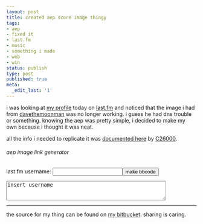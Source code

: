 ```yaml
---
layout: post
title: created aep score image thingy
tags:
- aep
- fixed it
- last.fm
- music
- something i made
- web
- win
status: publish
type: post
published: true
meta:
  _edit_last: '1'
---
```

i was looking at [my profile](http://last.fm/user/urble) today on
[last.fm](http://last.fm) and noticed that the image i had from
[davethemoonman](http://last.fm/user/davethemoonman) was no longer working. i guess he had dns trouble or something. knowing the aep was pretty simple, i decided to make my own because i thought it was neat.

all the info i needed to replicate it was [documented
here](http://www.last.fm/group/We%2BDon%2527t%2BHave%2BExponential%2BProfiles/journal/2006/05/4/129052)
by [C26000](http://last.fm/user/C26000).

###### aep image link generator

<script type="text/javascript">
function make_link(){
  var username = document.getElementById("username");
  var imgurl = "http://aep.lolwut.net/" + escape(username.value) + ".png";
  document.getElementById("textbox").value = "[url=http://blog.nullren.com/2011/09/21/created-aep-score-image-thingy][img]"+imgurl+"[/img][/url]";
  document.getElementById("aep").src = imgurl;
  document.getElementById("derp").style.display = "block";
}
</script>
<form action="#">
<p>last.fm username: <input type="text" id="username" /><input type="submit" value="make bbcode" onclick="make_link(); return false" /></p>
<p><textarea id="textbox" rows="3" cols="50">insert username</textarea></p>
<p id="derp" style="display:none">aep image: <img id="aep" /></p>
</form>

------------------------------

the source for my thing can be found on [my
bitbucket](https://bitbucket.org/nullren/aep). sharing is caring.
